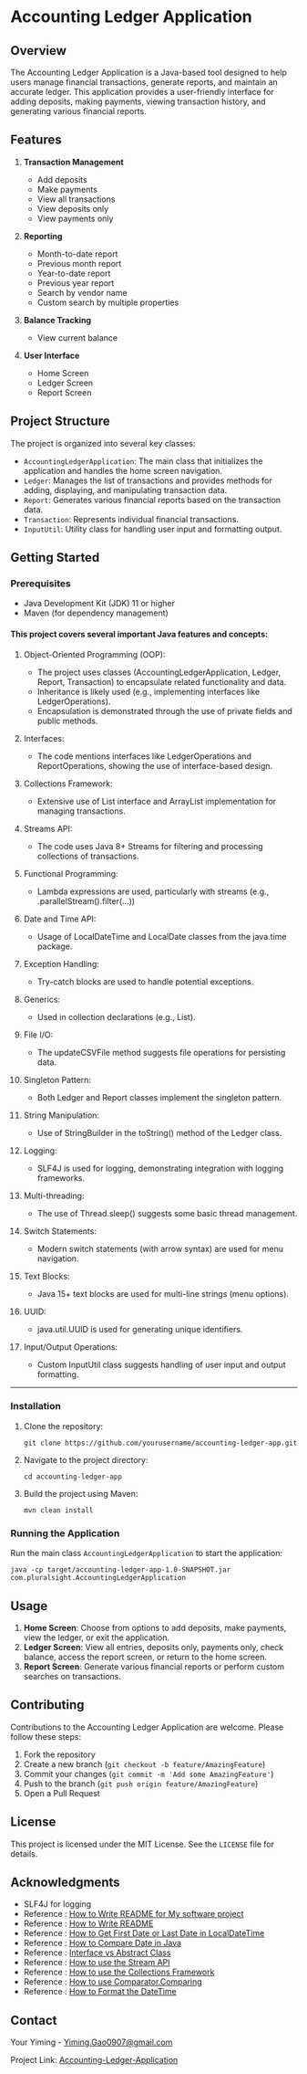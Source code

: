 # Accounting Ledger Application

## Overview

The Accounting Ledger Application is a Java-based tool designed to help users manage financial transactions, generate reports, and maintain an accurate ledger. This application provides a user-friendly interface for adding deposits, making payments, viewing transaction history, and generating various financial reports.

## Features

1. **Transaction Management**

    - Add deposits
    - Make payments
    - View all transactions
    - View deposits only
    - View payments only
2. **Reporting**

    - Month-to-date report
    - Previous month report
    - Year-to-date report
    - Previous year report
    - Search by vendor name
    - Custom search by multiple properties
3. **Balance Tracking**

    - View current balance
4. **User Interface**

    - Home Screen
    - Ledger Screen
    - Report Screen

## Project Structure

The project is organized into several key classes:

- `AccountingLedgerApplication`: The main class that initializes the application and handles the home screen navigation.
- `Ledger`: Manages the list of transactions and provides methods for adding, displaying, and manipulating transaction data.
- `Report`: Generates various financial reports based on the transaction data.
- `Transaction`: Represents individual financial transactions.
- `InputUtil`: Utility class for handling user input and formatting output.

## Getting Started

### Prerequisites

- Java Development Kit (JDK) 11 or higher
- Maven (for dependency management)

#### This project covers several important Java features and concepts:

1. Object-Oriented Programming (OOP):

    - The project uses classes (AccountingLedgerApplication, Ledger, Report, Transaction) to encapsulate related functionality and data.
    - Inheritance is likely used (e.g., implementing interfaces like LedgerOperations).
    - Encapsulation is demonstrated through the use of private fields and public methods.
2. Interfaces:

    - The code mentions interfaces like LedgerOperations and ReportOperations, showing the use of interface-based design.
3. Collections Framework:

    - Extensive use of List interface and ArrayList implementation for managing transactions.
4. Streams API:

    - The code uses Java 8+ Streams for filtering and processing collections of transactions.
5. Functional Programming:

    - Lambda expressions are used, particularly with streams (e.g., .parallelStream().filter(...))
6. Date and Time API:

    - Usage of LocalDateTime and LocalDate classes from the java.time package.
7. Exception Handling:

    - Try-catch blocks are used to handle potential exceptions.
8. Generics:

    - Used in collection declarations (e.g., List<Transaction>).
9. File I/O:

    - The updateCSVFile method suggests file operations for persisting data.
10. Singleton Pattern:

    - Both Ledger and Report classes implement the singleton pattern.
11. String Manipulation:

    - Use of StringBuilder in the toString() method of the Ledger class.
12. Logging:

    - SLF4J is used for logging, demonstrating integration with logging frameworks.
13. Multi-threading:

    - The use of Thread.sleep() suggests some basic thread management.
14. Switch Statements:

    - Modern switch statements (with arrow syntax) are used for menu navigation.
15. Text Blocks:

    - Java 15+ text blocks are used for multi-line strings (menu options).
16. UUID:

    - java.util.UUID is used for generating unique identifiers.
17. Input/Output Operations:

    - Custom InputUtil class suggests handling of user input and output formatting.

---



### Installation

1. Clone the repository:

   ```
   git clone https://github.com/yourusername/accounting-ledger-app.git
   ```
2. Navigate to the project directory:

   ```
   cd accounting-ledger-app
   ```
3. Build the project using Maven:

   ```
   mvn clean install
   ```

### Running the Application

Run the main class `AccountingLedgerApplication` to start the application:

```
java -cp target/accounting-ledger-app-1.0-SNAPSHOT.jar com.pluralsight.AccountingLedgerApplication
```

## Usage

1. **Home Screen**: Choose from options to add deposits, make payments, view the ledger, or exit the application.
2. **Ledger Screen**: View all entries, deposits only, payments only, check balance, access the report screen, or return to the home screen.
3. **Report Screen**: Generate various financial reports or perform custom searches on transactions.

## Contributing

Contributions to the Accounting Ledger Application are welcome. Please follow these steps:

1. Fork the repository
2. Create a new branch (`git checkout -b feature/AmazingFeature`)
3. Commit your changes (`git commit -m 'Add some AmazingFeature'`)
4. Push to the branch (`git push origin feature/AmazingFeature`)
5. Open a Pull Request

## License

This project is licensed under the MIT License. See the `LICENSE` file for details.

## Acknowledgments

- SLF4J for logging
- Reference : [How to Write README for My software project](https://eheidi.dev/tech-writing/20221212_documentation-101/)
- Reference : [How to Write README](https://www.freecodecamp.org/news/how-to-write-a-good-readme-file/)
- Reference : [How to Get First Date or Last Date in LocalDateTime](https://stackoverflow.com/questions/9382897/how-to-get-start-and-end-date-of-a-year)
- Reference : [How to Compare Date in Java](https://www.baeldung.com/java-8-comparator-comparing)
- Reference : [Interface vs Abstract Class](https://stackoverflow.com/questions/761194/interface-vs-abstract-class-general-oo)
- Reference : [How to use the Stream API](https://www.baeldung.com/java-8-streams)
- Reference : [How to use the Collections Framework](https://www.baeldung.com/java-collections)
- Reference : [How to use Comparator.Comparing](https://www.baeldung.com/java-8-comparator-comparing)
- Reference : [How to Format the DateTime](https://www.geeksforgeeks.org/instant-truncatedto-method-in-java-with-examples/#)

## Contact

Your Yiming - Yiming.Gao0907@gmail.com

Project Link: [Accounting-Ledger-Application](https://github.com/yourusername/accounting-ledger-app)
